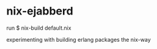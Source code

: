 nix-ejabberd
============

run
$ nix-build default.nix

experimenting with building erlang packages the nix-way
